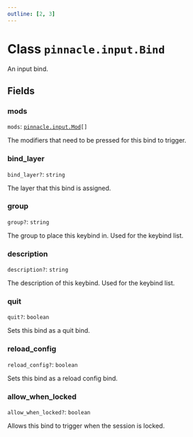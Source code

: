 ```yaml
---
outline: [2, 3]
---
```


# Class `pinnacle.input.Bind`


An input bind.

## Fields

### mods

`mods`: <code><a href="/lua-reference/0.1.0-alpha.2/enums/pinnacle.input.Mod">pinnacle.input.Mod</a>[]</code>

The modifiers that need to be pressed for this bind to trigger.

### bind_layer <Badge type="danger" text="nullable" />

`bind_layer?`: <code>string</code>

The layer that this bind is assigned.

### group <Badge type="danger" text="nullable" />

`group?`: <code>string</code>

The group to place this keybind in. Used for the keybind list.

### description <Badge type="danger" text="nullable" />

`description?`: <code>string</code>

The description of this keybind. Used for the keybind list.

### quit <Badge type="danger" text="nullable" />

`quit?`: <code>boolean</code>

Sets this bind as a quit bind.

### reload_config <Badge type="danger" text="nullable" />

`reload_config?`: <code>boolean</code>

Sets this bind as a reload config bind.

### allow_when_locked <Badge type="danger" text="nullable" />

`allow_when_locked?`: <code>boolean</code>

Allows this bind to trigger when the session is locked.


